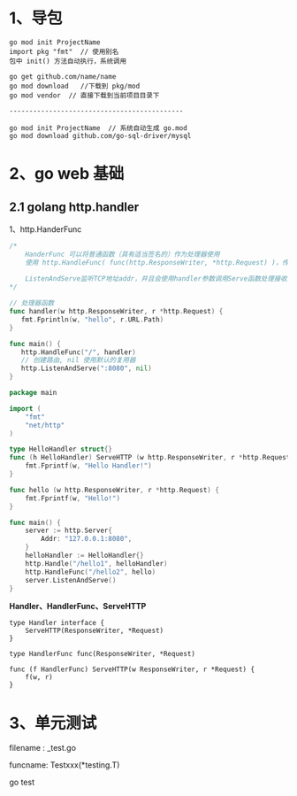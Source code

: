 

# 1、导包

```
go mod init ProjectName
import pkg "fmt"  // 使用别名
包中 init() 方法自动执行，系统调用

go get github.com/name/name
go mod download   //下载到 pkg/mod 
go mod vendor  // 直接下载到当前项目目录下

--------------------------------------------

go mod init ProjectName  // 系统自动生成 go.mod 
go mod download github.com/go-sql-driver/mysql
```

# 2、go web 基础



## 2.1 golang http.handler 

1、http.HanderFunc 																																	

```Go
/*
	HanderFunc 可以将普通函数（具有适当签名的）作为处理器使用
	使用 http.HandleFunc( func(http.ResponseWriter, *http.Request) )，传入处理器函数，参数必须满足 HandleFunc的要求
	
	ListenAndServe监听TCP地址addr，并且会使用handler参数调用Serve函数处理接收到的连接。handler参数一般会设为nil，此时会使用DefaultServeMux。
*/

// 处理器函数
func handler(w http.ResponseWriter, r *http.Request) {
   fmt.Fprintln(w, "hello", r.URL.Path)
}

func main() {
   http.HandleFunc("/", handler)
   // 创建路由, nil 使用默认的复用器
   http.ListenAndServe(":8080", nil)
}
```





```Go
package main

import (
    "fmt"
    "net/http"
)

type HelloHandler struct{}
func (h HelloHandler) ServeHTTP (w http.ResponseWriter, r *http.Request) {
    fmt.Fprintf(w, "Hello Handler!")
}

func hello (w http.ResponseWriter, r *http.Request) {
    fmt.Fprintf(w, "Hello!")
}

func main() {
    server := http.Server{
        Addr: "127.0.0.1:8080",
    }
    helloHandler := HelloHandler{}
    http.Handle("/hello1", helloHandler)
    http.HandleFunc("/hello2", hello)
    server.ListenAndServe()
}
```



**Handler、HandlerFunc、ServeHTTP**

```
type Handler interface {
    ServeHTTP(ResponseWriter, *Request)
}

type HandlerFunc func(ResponseWriter, *Request)

func (f HandlerFunc) ServeHTTP(w ResponseWriter, r *Request) {
    f(w, r)
}
```





# 3、单元测试

filename :  _test.go

funcname: Testxxx(*testing.T)

go test